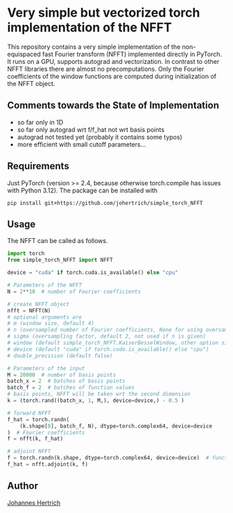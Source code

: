 # Very simple but vectorized torch implementation of the NFFT

This repository contains a very simple implementation of the non-equispaced fast Fourier transform (NFFT)
implemented directly in PyTorch. It runs on a GPU, supports autograd and vectorization.
In contrast to other NFFT libraries there are almost no precomputations. Only the Fourier coefficients of the window functions
are computed during initialization of the NFFT object.

## Comments towards the State of Implementation

- so far only in 1D
- so far only autograd wrt f/f_hat not wrt basis points
- autograd not tested yet (probably it contains some typos)
- more efficient with small cutoff parameters...

## Requirements

Just PyTorch (version >= 2.4, because otherwise torch.compile has issues with Python 3.12).
The package can be installed with

```
pip install git+https://github.com/johertrich/simple_torch_NFFT
```

## Usage

The NFFT can be called as follows.

```python
import torch
from simple_torch_NFFT import NFFT

device = "cuda" if torch.cuda.is_available() else "cpu"

# Parameters of the NFFT
N = 2**10  # number of Fourier coefficients

# create NFFT object
nfft = NFFT(N)
# optional arguments are
# m (window size, default 4)
# n (oversampled number of Fourier coefficients, None for using oversampling factor, default: None)
# sigma (oversampling factor, default 2, not used if n is given)
# window (default simple_torch_NFFT.KaiserBesselWindow, other option simple_torch_NFFT.GaussWindow)
# device (default "cuda" if torch.cuda.is_available() else "cpu")
# double_precision (default false)

# Parameters of the input
M = 20000  # number of basis points
batch_x = 2  # batches of basis points
batch_f = 2  # batches of function values
# basis points, NFFT will be taken wrt the second dimension
k = (torch.rand((batch_x, 1, M,), device=device,) - 0.5 )

# forward NFFT
f_hat = torch.randn(
    (k.shape[0], batch_f, N), dtype=torch.complex64, device=device
)  # Fourier coefficients
f = nfft(k, f_hat)

# adjoint NFFT
f = torch.randn(k.shape, dtype=torch.complex64, device=device)  # function values
f_hat = nfft.adjoint(k, f)

```

## Author

[Johannes Hertrich](https://johertrich.github.io)
